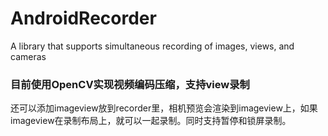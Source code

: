 # AndroidRecorder
A library that supports simultaneous recording of images, views, and cameras

### 目前使用OpenCV实现视频编码压缩，支持view录制
还可以添加imageview放到recorder里，相机预览会渲染到imageview上，如果imageview在录制布局上，就可以一起录制。同时支持暂停和锁屏录制。
